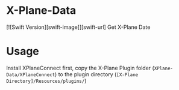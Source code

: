 # X-Plane-Data
[![Swift Version][swift-image]][swift-url]
Get X-Plane Date

# Usage
Install XPlaneConnect first, copy the X-Plane Plugin folder (`XPlane-Data/XPlaneConnect`) to the plugin
directory (`[X-Plane Directory]/Resources/plugins/`)

